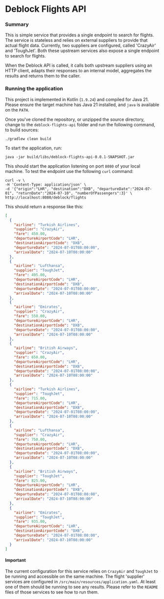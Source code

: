 # Deblock Flights API

### Summary
This is simple service that provides a single endpoint to search for flights. The service is stateless and relies on external suppliers to provide that actual flight data. Currently, two suppliers are configured, called 'CrazyAir' and 'ToughJet'. Both these upstream services also expose a single endpoint to search for flights.

When the Deblock API is called, it calls both upstream suppliers using an HTTP client, adapts their responses to an internal model, aggregates the results and returns them to the caller.

### Running the application
This project is implemented in Kotlin (`1.9.24`) and compiled for Java 21. Please ensure the target machine has Java 21 installed, and `java` is available on the `PATH`.

Once you've cloned the repository, or unzipped the source directory, change to the `deblock-flights-api` folder and run the following command, to build sources:
```shell
./gradlew clean build
```
To start the application, run:
```shell
java -jar build/libs/deblock-flights-api-0.0.1-SNAPSHOT.jar
```
This should start the application listening on port `8080` of your local machine. To test the endpoint use the following `curl` command:
```shell
curl -v \
-H 'Content-Type: application/json' \
-d '{"origin":"LHR", "destination":"DXB", "departureDate":"2024-07-01", "returnDate":"2024-07-10", "numberOfPassengers":3}' \
http://localhost:8080/deblock/flights
```
This should return a response like this:
```json
[
  {
    "airline": "Turkish Airlines",
    "supplier": "CrazyAir",
    "fare": 450.00,
    "departureAirportCode": "LHR",
    "destinationAirportCode": "DXB",
    "departureDate": "2024-07-01T08:00:00",
    "arrivalDate": "2024-07-10T08:00:00"
  },
  {
    "airline": "Lufthansa",
    "supplier": "ToughJet",
    "fare": 495.00,
    "departureAirportCode": "LHR",
    "destinationAirportCode": "DXB",
    "departureDate": "2024-07-01T08:00:00",
    "arrivalDate": "2024-07-10T08:00:00"
  },
  {
    "airline": "Emirates",
    "supplier": "CrazyAir",
    "fare": 550.00,
    "departureAirportCode": "LHR",
    "destinationAirportCode": "DXB",
    "departureDate": "2024-07-01T08:00:00",
    "arrivalDate": "2024-07-10T08:00:00"
  },
  {
    "airline": "British Airways",
    "supplier": "CrazyAir",
    "fare": 650.00,
    "departureAirportCode": "LHR",
    "destinationAirportCode": "DXB",
    "departureDate": "2024-07-01T08:00:00",
    "arrivalDate": "2024-07-10T08:00:00"
  },
  {
    "airline": "Turkish Airlines",
    "supplier": "ToughJet",
    "fare": 715.00,
    "departureAirportCode": "LHR",
    "destinationAirportCode": "DXB",
    "departureDate": "2024-07-01T08:00:00",
    "arrivalDate": "2024-07-10T08:00:00"
  },
  {
    "airline": "Lufthansa",
    "supplier": "CrazyAir",
    "fare": 750.00,
    "departureAirportCode": "LHR",
    "destinationAirportCode": "DXB",
    "departureDate": "2024-07-01T08:00:00",
    "arrivalDate": "2024-07-10T08:00:00"
  },
  {
    "airline": "British Airways",
    "supplier": "ToughJet",
    "fare": 825.00,
    "departureAirportCode": "LHR",
    "destinationAirportCode": "DXB",
    "departureDate": "2024-07-01T08:00:00",
    "arrivalDate": "2024-07-10T08:00:00"
  },
  {
    "airline": "Emirates",
    "supplier": "ToughJet",
    "fare": 935.00,
    "departureAirportCode": "LHR",
    "destinationAirportCode": "DXB",
    "departureDate": "2024-07-01T08:00:00",
    "arrivalDate": "2024-07-10T08:00:00"
  }
]
```
#### Important
The current configuration for this service relies on `CrazyAir` and `ToughJet` to be running and accessible on the same machine. The flight 'supplier' services are configured in `/src/main/resources/application.yaml`. At least one of them should be running to see any results. Please refer to the `README` files of those services to see how to run them.
